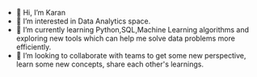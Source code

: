- 👋 Hi, I’m Karan
- 👀 I’m interested in Data Analytics space.
- 🌱 I’m currently learning Python,SQL,Machine Learning algorithms and exploring new tools which can help me solve data problems more efficiently.
- 💞️ I’m looking to collaborate with teams to get some new perspective, learn some new concepts, share each other's learnings.

<!---
Karan2311/Karan2311 is a ✨ special ✨ repository because its `README.md` (this file) appears on your GitHub profile.
You can click the Preview link to take a look at your changes.
--->
